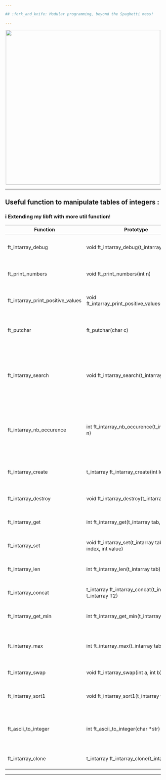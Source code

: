 ```yaml
---

## :fork_and_knife: Modular programming, beyond the Spaghetti mess!

---
```


</p>
<p align="center">
<img src="https://media2.giphy.com/media/l3vRf3QDkiCiNjXGM/giphy.gif?cid=790b761176ff3f599e97eecd1509a17c289bdf79c0ba4437&rid=giphy.gif&ct=g" width="500">
<p/>

---

## Useful function to manipulate tables of integers :

### :information_source: Extending my libft with more util function!

|Function | Prototype | Description |
|---      |---        |--- |
| ft_intarray_debug | void	ft_intarray_debug(t_intarray tab) | Display an array containing int values|
| ft_print_numbers | void	ft_print_numbers(int n) | Print a number using write() system call|
| ft_intarray_print_positive_values | void ft_intarray_print_positive_values(t_intarray) | Find positive numbers in an array and print them |
| ft_putchar| ft_putchar(char c) | Print a character in stdin using write() system call |
| ft_intarray_search | void ft_intarray_search(t_intarray, int n) | Scan an array of integers for a value, if the value accures the function returns 1, otherwise it returns 0. |
| ft_intarray_nb_occurence | int ft_intarray_nb_occurence(t_intarray, int n) | Count the number of occurences of an int value inside of an integer array and return it |
| ft_intarray_create| t_intarray ft_intarray_create(int len) | Create a table initialized with length of 0 values |
| ft_intarray_destroy | void	ft_intarray_destroy(t_intarray tab) | Frees the memory allocated |
| ft_intarray_get | int ft_intarray_get(t_intarray tab, int index) | Retrieves the element in the index wanted |
| ft_intarray_set | void	ft_intarray_set(t_intarray tab, int index, int value) | Sets a value in the wanted index |
| ft_intarray_len | int	ft_intarray_len(t_intarray tab) | Calculates the length of an integer array |
| ft_intarray_concat |t_intarray ft_intarray_concat(t_intarray T1, t_intarray T2) | Concatenates two integer arrays |
| ft_intarray_get_min | int ft_intarray_get_min(t_intarray tab) | Retrives the minimum value of an integer tab |
| ft_intarray_max | int ft_intarray_max(t_intarray tab) | Retrieves the maximum value of an array of integers |
| ft_intarray_swap| void	ft_intarray_swap(int a, int b)| Swaps values between two integers |
| ft_intarray_sort1 | void	ft_intarray_sort1(t_intarray tab) | Sorts a table of integers in ascending order |
| ft_ascii_to_integer | int	ft_ascii_to_integer(char *str) | Converts ascii values to integers (Just like atoi's system function) |
| ft_intarray_clone | t_intarray ft_intarray_clone(t_intarray tab) | Clones an intarray into a new copy |

---

